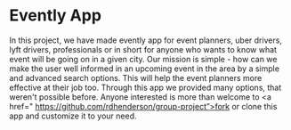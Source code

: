    # Evently App
In this project, we have made evently app for event planners, uber drivers, lyft drivers, professionals or in short for anyone who wants to know what event will be going on in a given city. Our mission is simple - how can we make the user well informed in an upcoming event in the area by a simple and advanced search options. This will help the event planners more effective at their job too. Through this app we provided many options, that weren't possible before. Anyone interested is more than welcome to <a href=" https://github.com/rdhenderson/group-project”>fork or clone</a> this app and customize it to your need. 

